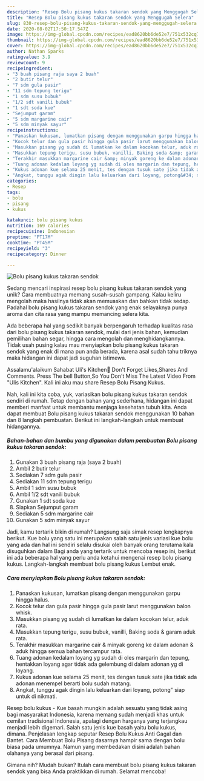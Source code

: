 ```yaml
---
description: "Resep Bolu pisang kukus takaran sendok yang Menggugah Selera"
title: "Resep Bolu pisang kukus takaran sendok yang Menggugah Selera"
slug: 830-resep-bolu-pisang-kukus-takaran-sendok-yang-menggugah-selera
date: 2020-08-02T17:50:17.547Z
image: https://img-global.cpcdn.com/recipes/ead8620bb6de52e7/751x532cq70/bolu-pisang-kukus-takaran-sendok-foto-resep-utama.jpg
thumbnail: https://img-global.cpcdn.com/recipes/ead8620bb6de52e7/751x532cq70/bolu-pisang-kukus-takaran-sendok-foto-resep-utama.jpg
cover: https://img-global.cpcdn.com/recipes/ead8620bb6de52e7/751x532cq70/bolu-pisang-kukus-takaran-sendok-foto-resep-utama.jpg
author: Nathan Sparks
ratingvalue: 3.9
reviewcount: 9
recipeingredient:
- "3 buah pisang raja saya 2 buah"
- "2 butir telur"
- "7 sdm gula pasir"
- "11 sdm tepung terigu"
- "1 sdm susu bubuk"
- "1/2 sdt vanili bubuk"
- "1 sdt soda kue"
- "Sejumput garam"
- "5 sdm margarine cair"
- "5 sdm minyak sayur"
recipeinstructions:
- "Panaskan kukusan, lumatkan pisang dengan menggunakan garpu hingga halus."
- "Kocok telur dan gula pasir hingga gula pasir larut menggunakan balon whisk."
- "Masukkan pisang yg sudah di lumatkan ke dalam kocokan telur, aduk rata."
- "Masukkan tepung terigu, susu bubuk, vanilli, Baking soda &amp; garam aduk rata."
- "Terakhir masukkan margarine cair &amp; minyak goreng ke dalam adonan &amp; aduk hingga semua bahan tercampur rata."
- "Tuang adonan kedalam loyang yg sudah di oles margarin dan tepung, hentakkan loyang agar tidak ada gelembung di dalam adonan yg di loyang."
- "Kukus adonan kue selama 25 menit, tes dengan tusuk sate jika tidak ada adonan menempel berarti bolu sudah matang."
- "Angkat, tunggu agak dingin lalu keluarkan dari loyang, potong&#34; siap untuk di nikmati."
categories:
- Resep
tags:
- bolu
- pisang
- kukus

katakunci: bolu pisang kukus 
nutrition: 169 calories
recipecuisine: Indonesian
preptime: "PT17M"
cooktime: "PT45M"
recipeyield: "3"
recipecategory: Dinner

---
```



![Bolu pisang kukus takaran sendok](https://img-global.cpcdn.com/recipes/ead8620bb6de52e7/751x532cq70/bolu-pisang-kukus-takaran-sendok-foto-resep-utama.jpg)

Sedang mencari inspirasi resep bolu pisang kukus takaran sendok yang unik? Cara membuatnya memang susah-susah gampang. Kalau keliru mengolah maka hasilnya tidak akan memuaskan dan bahkan tidak sedap. Padahal bolu pisang kukus takaran sendok yang enak selayaknya punya aroma dan cita rasa yang mampu memancing selera kita.

Ada beberapa hal yang sedikit banyak berpengaruh terhadap kualitas rasa dari bolu pisang kukus takaran sendok, mulai dari jenis bahan, kemudian pemilihan bahan segar, hingga cara mengolah dan menghidangkannya. Tidak usah pusing kalau mau menyiapkan bolu pisang kukus takaran sendok yang enak di mana pun anda berada, karena asal sudah tahu triknya maka hidangan ini dapat jadi suguhan istimewa.

Assalamu&#39;alaikum Sahabat Uli&#39;s Kitchen🤗 Don&#39;t Forget Likes,Shares And Comments. Press The bell Button,So You Don&#39;t Miss The Latest Video From &#34;Ulis Kitchen&#34;. Kali ini aku mau share Resep Bolu Pisang Kukus.


Nah, kali ini kita coba, yuk, variasikan bolu pisang kukus takaran sendok sendiri di rumah. Tetap dengan bahan yang sederhana, hidangan ini dapat memberi manfaat untuk membantu menjaga kesehatan tubuh kita. Anda dapat membuat Bolu pisang kukus takaran sendok menggunakan 10 bahan dan 8 langkah pembuatan. Berikut ini langkah-langkah untuk membuat hidangannya.

<!--inarticleads1-->

##### Bahan-bahan dan bumbu yang digunakan dalam pembuatan Bolu pisang kukus takaran sendok:

1. Gunakan 3 buah pisang raja (saya 2 buah)
1. Ambil 2 butir telur
1. Sediakan 7 sdm gula pasir
1. Sediakan 11 sdm tepung terigu
1. Ambil 1 sdm susu bubuk
1. Ambil 1/2 sdt vanili bubuk
1. Gunakan 1 sdt soda kue
1. Siapkan Sejumput garam
1. Sediakan 5 sdm margarine cair
1. Gunakan 5 sdm minyak sayur


Jadi, kamu tertarik bikin di rumah? Langsung saja simak resep lengkapnya berikut. Kue bolu yang satu ini merupakan salah satu jenis variasi kue bolu yang ada dan hal ini sendiri selalu disukai oleh banyak orang terutama kala disuguhkan dalam Bagi anda yang tertarik untuk mencoba resep ini, berikut ini ada beberapa hal yang perlu anda ketahui mengenai resep bolu pisang kukus. Langkah-langkah membuat bolu pisang kukus Lembut enak. 

<!--inarticleads2-->

##### Cara menyiapkan Bolu pisang kukus takaran sendok:

1. Panaskan kukusan, lumatkan pisang dengan menggunakan garpu hingga halus.
1. Kocok telur dan gula pasir hingga gula pasir larut menggunakan balon whisk.
1. Masukkan pisang yg sudah di lumatkan ke dalam kocokan telur, aduk rata.
1. Masukkan tepung terigu, susu bubuk, vanilli, Baking soda &amp; garam aduk rata.
1. Terakhir masukkan margarine cair &amp; minyak goreng ke dalam adonan &amp; aduk hingga semua bahan tercampur rata.
1. Tuang adonan kedalam loyang yg sudah di oles margarin dan tepung, hentakkan loyang agar tidak ada gelembung di dalam adonan yg di loyang.
1. Kukus adonan kue selama 25 menit, tes dengan tusuk sate jika tidak ada adonan menempel berarti bolu sudah matang.
1. Angkat, tunggu agak dingin lalu keluarkan dari loyang, potong&#34; siap untuk di nikmati.


Resep bolu kukus - Kue basah mungkin adalah sesuatu yang tidak asing bagi masyarakat Indonesia, karena memang sudah menjadi khas untuk cemilan tradisional Indonesia, apalagi dengan harganya yang terjangkau menjadi lebih digemari. Salah satu jenis kue basah yaitu bolu kukus, dimana. Penjelasan lengkap seputar Resep Bolu Kukus Anti Gagal dan Bantet. Cara Membuat Bolu Pisang dasarnya hampir sama dengan bolu biasa pada umumnya. Namun yang membedakan disini adalah bahan olahanya yang berasal dari pisang. 

Gimana nih? Mudah bukan? Itulah cara membuat bolu pisang kukus takaran sendok yang bisa Anda praktikkan di rumah. Selamat mencoba!
